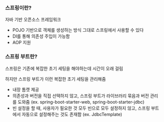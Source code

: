 ### 스프링이란?

자바 기반 오픈소스 프레임워크

- POJO 기반으로 객체를 생성하는 방식 그대로 스프링에서 사용할 수 있다
- DI를 통해 의존성 주입이 가능함
- AOP 지원

### 스프링 부트란?

스프링은 기존에 복잡한 초기 세팅을 해야하는데 시간이 오래 걸림

하지만 스프링 부트가 이런 복잡한 초기 세팅을 관리해줌

- 내장 톰캣 제공
- 의존성과 버전을 직접 선택하지 않고, 스프링 부트가 라이브러리 묶음과 버전 관리를 도와줌 (ex. spring-boot-starter-web, spring-boot-starter-jdbc)
- 빈 설정을 할 때, 사용자가 필요한 것 모두 빈으로 모두 설정하지 않고, 스프링 부트에서 자동으로 설정해주는 것도 존재함 (ex. JdbcTemplate)
